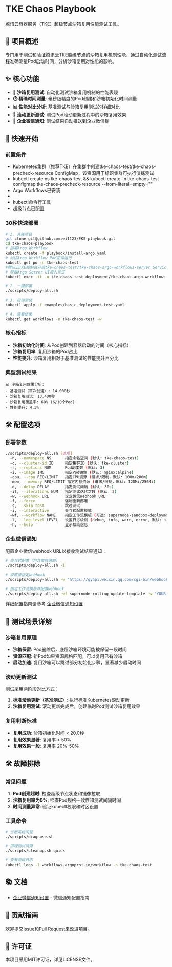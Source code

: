 # TKE Chaos Playbook

腾讯云容器服务（TKE）超级节点沙箱复用性能测试工具。

## 🎯 项目概述

专门用于测试和验证腾讯云TKE超级节点的沙箱复用机制性能，通过自动化测试流程准确测量Pod启动时间，分析沙箱复用对性能的影响。

## ✨ 核心功能

- **🚀 沙箱复用测试**: 自动化测试沙箱复用机制的性能表现
- **⏱️ 精确时间测量**: 毫秒级精度的Pod创建和沙箱初始化时间测量
- **📊 性能对比分析**: 基准测试与沙箱复用测试的详细对比
- **🔄 滚动更新测试**: 测试Pod滚动更新过程中的沙箱复用效果
- **💬 企业微信通知**: 测试结果自动推送到企业微信群

## 🚀 快速开始

### 前置条件

- Kubernetes集群（推荐TKE）在集群中创建tke-chaos-test/tke-chaos-precheck-resource ConfigMap，该资源用于标识集群可执行演练测试
- kubectl create ns tke-chaos-test && kubectl create -n tke-chaos-test configmap tke-chaos-precheck-resource --from-literal=empty=""
- Argo Workflows已安装
- 
- kubectl命令行工具
- 超级节点已配置

### 30秒快速部署

```bash
# 1. 克隆项目
git clone git@github.com:wi1123/EKS-playbook.git
cd tke-chaos-playbook
# 部署Argo Workflow
kubectl create -f playbook/install-argo.yaml
# 验证Argo Workflow Pod正常运行
kubectl get po -n tke-chaos-test
#腾讯云TKE控制台开启tke-chaos-test/tke-chaos-argo-workflows-server Service公网访问，浏览器访问LoadBalancer IP:2746
# 获取Argo Server UI接入凭证
kubectl exec -it -n tke-chaos-test deployment/tke-chaos-argo-workflows-server -- argo auth token

# 2. 一键部署
./scripts/deploy-all.sh 

# 3. 启动测试
kubectl apply -f examples/basic-deployment-test.yaml

# 4. 查看结果
kubectl get workflows -n tke-chaos-test -w
```

### 核心指标
- **沙箱初始化时间**: 从Pod创建到容器启动的时间（核心指标）
- **沙箱复用率**: 复用沙箱的Pod占比
- **性能提升**: 沙箱复用相对于基准测试的性能提升百分比

### 典型测试结果
```
📊 沙箱复用效果分析:
- 基准测试（首次创建）: 14.000秒
- 沙箱复用测试: 13.400秒
- 沙箱复用覆盖率: 60% (6/10个Pod)
- 性能提升: 4.3%
```

## 🛠️ 配置选项

### 部署参数
```bash
./scripts/deploy-all.sh [选项]
  -n, --namespace NS      指定命名空间 (默认: tke-chaos-test)
  -c, --cluster-id ID     指定集群ID (默认: tke-cluster)
  -r, --replicas NUM      Pod副本数 (默认: 3)
  -i, --image IMG         指定Pod镜像 (默认: nginx:alpine)
  -cpu, --cpu REQ/LIMIT   指定CPU资源 (请求/限制，默认: 100m/200m)
  -mem, --memory REQ/LIMIT 指定内存资源 (请求/限制，默认: 128Mi/256Mi)
  -d, --delay DELAY       指定测试间隔 (默认: 30s)
  -it, --iterations NUM   指定测试迭代次数 (默认: 2)
  -w, --webhook URL       企业微信Webhook URL
  -f, --force             强制重新部署
  -s, --skip-test         跳过测试
  -i, --interactive       交互式配置模式
  -wf, --workflow NAME    指定工作流模板 (可选: supernode-sandbox-deployment-template, supernode-rolling-update-template)
  -l, --log-level LEVEL   设置日志级别 (debug, info, warn, error, 默认: info)
  -h, --help              显示帮助信息
```

### 企业微信通知
配置企业微信webhook URL以接收测试结果通知：

```bash
# 交互式配置（包含微信通知）
./scripts/deploy-all.sh -i

# 或直接指定webhook
./scripts/deploy-all.sh -w "https://qyapi.weixin.qq.com/cgi-bin/webhook/send?key=YOUR_KEY"

# 指定工作流模板并配置webhook
./scripts/deploy-all.sh -wf supernode-rolling-update-template -w "YOUR_WEBHOOK_URL"
```

详细配置指南请参考 [企业微信通知设置](WECHAT_NOTIFICATION_SETUP.md)

## 🔧 测试场景详解

### 沙箱复用原理
- **沙箱保留**: Pod删除后，底层沙箱环境可能被保留一段时间
- **资源匹配**: 新Pod如果资源规格匹配，可以复用已有沙箱
- **启动加速**: 复用沙箱可以跳过部分初始化步骤，显著减少启动时间

### 滚动更新测试
测试采用两阶段对比方式：
1. **标准滚动更新（基准测试）**: 执行标准Kubernetes滚动更新
2. **沙箱复用测试**: 滚动更新完成后，创建临时Pod测试沙箱复用效果

### 复用判断标准
- **复用成功**: 沙箱初始化时间 < 20.0秒
- **复用效果显著**: 复用率 > 50%
- **复用效果一般**: 复用率 20%-50%

## 🛠️ 故障排除

### 常见问题
1. **Pod创建超时**: 检查超级节点状态和镜像拉取
2. **沙箱复用率为0%**: 检查Pod规格一致性和测试间隔时间
3. **时间测量异常**: 验证kubectl权限和时区设置

### 工具命令
```bash
# 诊断系统问题
./scripts/diagnose.sh

# 清理测试资源
./scripts/cleanup.sh quick

# 查看测试日志
kubectl logs -l workflows.argoproj.io/workflow -n tke-chaos-test
```

## 📚 文档

- [企业微信通知设置](docs/WECHAT_NOTIFICATION_SETUP.md) - 微信通知配置指南

## 🤝 贡献指南

欢迎提交Issue和Pull Request来改进项目。

## 📄 许可证

本项目采用MIT许可证，详见LICENSE文件。
